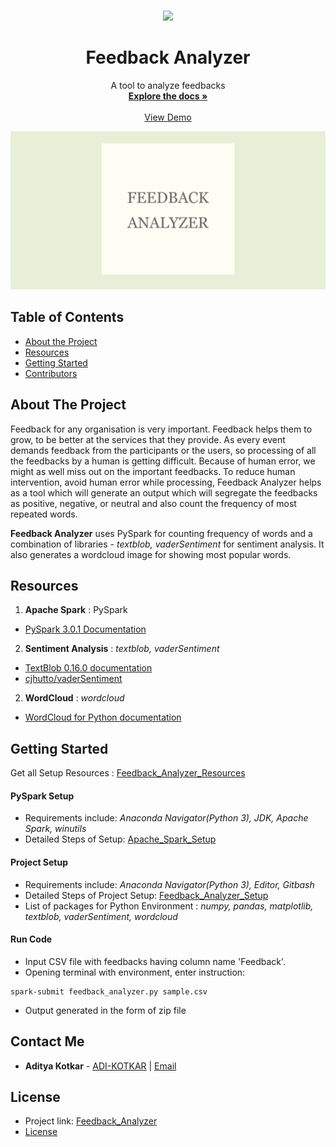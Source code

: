 <!-- PROJECT LOGO -->
<br />
<p align="center">
  
  <img src="https://img.icons8.com/officel/80/000000/feedback.png"/>
  
  <h1 align="center">Feedback Analyzer</h1>

  <p align="center">
    A tool to analyze feedbacks
    <br />
    <a href="https://github.com/othneildrew/Best-README-Template"><strong>Explore the docs »</strong></a>
    <br />
    <br />
    <a href="https://youtu.be/73A7xh9uC24">View Demo</a>
  </p>
</p>

<p align="center">
  <img src="https://raw.githubusercontent.com/ADI-KOTKAR/DummyData/master/fa.PNG">
</p>


<!-- TABLE OF CONTENTS -->


## Table of Contents

* [About the Project](#about-the-project)
* [Resources](#resources)
* [Getting Started](#getting-started)
* [Contributors](#contributors)


<!-- ABOUT THE PROJECT -->
## About The Project
Feedback for any organisation is very important. Feedback helps them to grow, to be better at the services that they provide. As every event demands feedback from the participants or the users, so processing of all the feedbacks by a human is getting difficult. Because of human error, we might as well miss out on the important feedbacks. To reduce human intervention, avoid human error while processing, Feedback Analyzer helps as a tool which will generate an output which will segregate the feedbacks as positive, negative, or neutral and also count the frequency of most repeated words.

**Feedback Analyzer** uses PySpark for counting frequency of words and a combination of libraries - *textblob, vaderSentiment* for sentiment analysis. It also generates a wordcloud image for showing most popular words.

## Resources
1. **Apache Spark** : PySpark
- [PySpark 3.0.1 Documentation](https://spark.apache.org/docs/latest/api/python/pyspark.html)
2. **Sentiment Analysis** : *textblob, vaderSentiment*
- [TextBlob 0.16.0 documentation](https://textblob.readthedocs.io/en/dev/)
- [cjhutto/vaderSentiment](https://github.com/cjhutto/vaderSentiment)
2. **WordCloud** : *wordcloud*
- [WordCloud for Python documentation](http://amueller.github.io/word_cloud/)


<!-- GETTING STARTED -->
## Getting Started

Get all Setup Resources : [Feedback_Analyzer_Resources](https://drive.google.com/file/d/1_4tlLBvxiG3FOIJnaMk5-XIJxtd9LG84/view?usp=sharing)

#### PySpark Setup
- Requirements include: *Anaconda Navigator(Python 3), JDK, Apache Spark, winutils*
- Detailed Steps of Setup: [Apache_Spark_Setup](https://drive.google.com/file/d/1_4tlLBvxiG3FOIJnaMk5-XIJxtd9LG84/view?usp=sharing)

#### Project Setup
- Requirements include: *Anaconda Navigator(Python 3), Editor, Gitbash*
- Detailed Steps of Project Setup: [Feedback_Analyzer_Setup](https://youtu.be/73A7xh9uC24)
- List of packages for Python Environment : *numpy, pandas, matplotlib, textblob, vaderSentiment, wordcloud*

#### Run Code
- Input CSV file with feedbacks having column name 'Feedback'.
- Opening terminal with environment, enter instruction:
```
spark-submit feedback_analyzer.py sample.csv
```
- Output generated in the form of zip file


## Contact Me

- **Aditya Kotkar** - [ADI-KOTKAR](https://github.com/ADI-KOTKAR) | [Email](adityakotkar75@gmail.com)

## License

- Project link: [Feedback_Analyzer](https://github.com/ADI-KOTKAR/Feedback_Analyzer)
- [License](https://github.com/ADI-KOTKAR/Feedback_Analyzer/blob/main/LICENSE)


